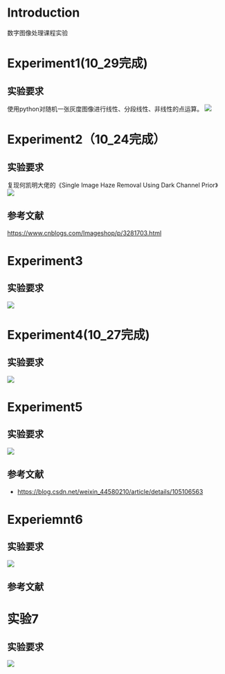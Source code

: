 # Introduction
数字图像处理课程实验
# Experiment1(10_29完成)
## 实验要求
使用python对随机一张灰度图像进行线性、分段线性、非线性的点运算。
<img src=./assest/experiment1.jpeg>

# Experiment2（10_24完成）
## 实验要求
复现何凯明大佬的《Single Image Haze Removal Using Dark Channel Prior》
<img src=./assest/experiment2.jpeg>

## 参考文献
https://www.cnblogs.com/Imageshop/p/3281703.html
# Experiment3
## 实验要求
<img src=./assest/experiment3.jpeg>

# Experiment4(10_27完成)
## 实验要求
<img src=./assest/experiment4.jpeg>

# Experiment5
## 实验要求
<img src=./assest/experiment5.jpg>

## 参考文献
+ https://blog.csdn.net/weixin_44580210/article/details/105106563
# Experiemnt6
## 实验要求
<img src=./assest/experiment6.jpg>

## 参考文献

# 实验7
## 实验要求
<img src=./assest/experiment7.jpg>